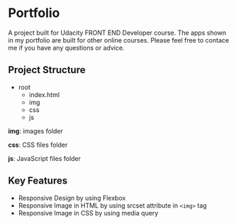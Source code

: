 # Portfolio

A project built for Udacity FRONT END Developer course. The apps shown in my portfolio are built for other online courses. Please feel free to contace me if you have any questions or advice.

## Project Structure

* root
  * index.html
  * img
  * css
  * js

**img**: images folder

**css**: CSS files folder

**js**: JavaScript files folder
## Key Features
* Responsive Design by using Flexbox
* Responsive Image in HTML by using srcset attribute in ```<img>``` tag
* Responsive Image in CSS by using media query
